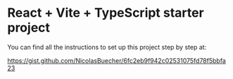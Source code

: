 # React + Vite + TypeScript starter project

You can find all the instructions to set up this project step by step at:

https://gist.github.com/NicolasBuecher/6fc2eb9f942c02531075fd78f5bbfa23
